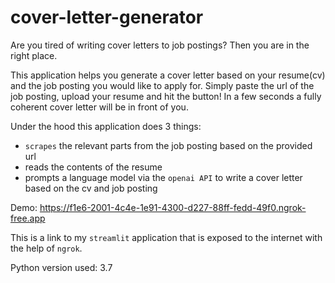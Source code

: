 ﻿# cover-letter-generator

Are you tired of writing cover letters to job postings? Then you are in the right place.

This application helps you generate a cover letter based on your resume(cv) and the job posting you would like to apply for. Simply paste the url of the job posting, upload your resume and hit the button! In a few seconds a fully coherent cover letter will be in front of you.

Under the hood this application does 3 things:
- `scrapes` the relevant parts from the job posting based on the provided url
- reads the contents of the resume
- prompts a language model via the `openai API` to write a cover letter based on the cv and job posting

Demo: https://f1e6-2001-4c4e-1e91-4300-d227-88ff-fedd-49f0.ngrok-free.app

This is a link to my `streamlit` application that is exposed to the internet with the help of `ngrok`.

Python version used: 3.7
